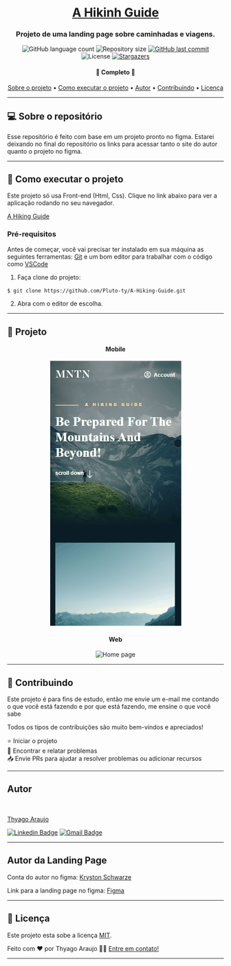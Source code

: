 <h1 align="center">
     <a href="https://github.com/Pluto-ty/A-Hiking-Guide" alt="A Hiking Guide"> A Hikinh Guide </a>
</h1>

<h3 align="center">
   Projeto de uma landing page sobre caminhadas e viagens.
</h3>

<p align="center">
  <img alt="GitHub language count" src="https://img.shields.io/github/languages/count/Pluto-ty/A-Hiking-Guide?style=flat-square">

  <img alt="Repository size" src="https://img.shields.io/github/repo-size/Pluto-ty/A-Hiking-Guide">
  
  <a href="https://github.com/Pluto-ty/README/commits/master">
    <img alt="GitHub last commit" src="https://img.shields.io/github/last-commit/Pluto-ty/A-Hiking-Guide">
  </a>
    
   <img alt="License" src="https://img.shields.io/badge/license-MIT-brightgreen">
   <a href="https://github.com/Pluto-ty/A-Hiking-Guide/stargazers">
    <img alt="Stargazers" src="https://img.shields.io/github/stars/Pluto-ty/A-Hiking-Guide?style=social">
  </a>
  
 
</p>

<h4 align="center">
	🎉  Completo 🎉
</h4>

<p align="center">
 <a href="#---sobre-o-repositório-">Sobre o projeto</a> •
 <a href="#--como-executar-o-projeto-">Como executar o projeto</a> •
 <a href="#-autor">Autor</a> • 
 <a href="#--Contributing">Contribuindo</a> • 
 <a href="#user-content--licença">Licença</a>
</p>

---

<h2 id="---sobre-o-repositório-"> 💻  Sobre o repositório </h2>

Esse repositório é feito com base em um projeto pronto no figma. Estarei deixando no final do repositório os links para acessar tanto o site do autor quanto o projeto no figma.

---

<h2 id="--como-executar-o-projeto-"> 🚀 Como executar o projeto </h2>

Este projeto só usa Front-end (Html, Css). Clique no link abaixo para ver a aplicação rodando no seu navegador.

<a href="https://pluto-ty.github.io/A-Hiking-Guide/./" > A Hiking Guide </a>

### Pré-requisitos

Antes de começar, você vai precisar ter instalado em sua máquina as seguintes ferramentas:
[Git](https://git-scm.com) e um bom editor para trabalhar com o código como [VSCode](https://code.visualstudio.com/)

1. Faça clone do projeto:

```bash
$ git clone https://github.com/Pluto-ty/A-Hiking-Guide.git

```

2. Abra com o editor de escolha.

---

<h2> 🚀 Projeto </h2>

<h4 align="center"> Mobile </h4>
  <p align="center";>
   	<img alt="Header/Main" title="Header/Main" src="./assets/readme/demonstration-mobile.gif">
  </p>

<h4 align="center"> Web </h4>
<p align="center" style="display: flex; justify-content: center;">
  <img alt="Home page" title="Home page" src="./assets/readme/demonstration.gif" >
</p>

---

<h2 id="--Contributing"> 🤝 Contribuindo </h2>

Este projeto é para fins de estudo, então me envie um e-mail me contando o que você está fazendo e por que está fazendo, me ensine o que você sabe

Todos os tipos de contribuições são muito bem-vindos e apreciados!

⭐️ Iniciar o projeto
</br>
🐛 Encontrar e relatar problemas
</br>
📥 Envie PRs para ajudar a resolver problemas ou adicionar recursos

---

<h2 id="-autor">Autor</h2>

<a href="https://github.com/Pluto-ty">
 <img style="border-radius: 50%;" src="https://avatars.githubusercontent.com/u/51569984" width="100px;" alt=""/>
</br>
<p> Thyago Araujo <p>
</a>

[![Linkedin Badge](https://img.shields.io/badge/-ThyagoAraujo-blue?style=flat-square&logo=Linkedin&logoColor=white&link=https://www.linkedin.com/in/thyago-araujo-m/)](https://www.linkedin.com/in/thyago-araujo-m/)
[![Gmail Badge](https://img.shields.io/badge/-thyagoaraujomotta@gmail.com-c14438?style=flat-square&logo=Gmail&logoColor=white&link=mailto:thyagoaraujomotta@gmail.com)](mailto:thyagoaraujomotta@gmail.com)

---

<h2 id="-autor">Autor da Landing Page</h2>

<p> Conta do autor no figma: <a href="https://www.figma.com/@kryston">Kryston Schwarze</a> </p>
<p> Link para a landing page no figma: <a href="https://www.figma.com/community/file/788675347108478517"> Figma </a> </p>

---

<h2 id="user-content--licença"> 📝 Licença </h2>

Este projeto esta sobe a licença [MIT](./LICENSE.md).

Feito com ❤️ por Thyago Araujo 👋🏽 [Entre em contato!](https://www.linkedin.com/in/thyago-araujo-m/)

---
